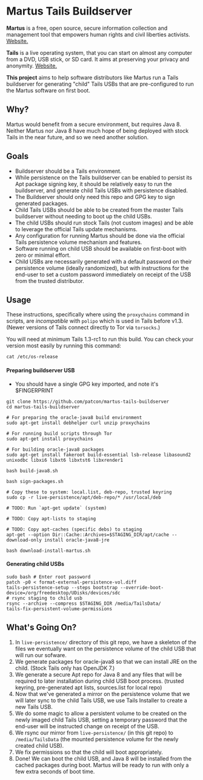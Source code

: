 # Martus Tails Buildserver

**Martus** is a free, open source, secure information collection and
management tool that empowers human rights and civil liberties
activists. [Website.](https://martus.org/)

**Tails** is a live operating system, that you can start on almost any
computer from a DVD, USB stick, or SD card. It aims at preserving your
privacy and anonymity. [Website.](https://tails.boum.org/)

**This project** aims to help software distributors like Martus run a
Tails buildserver for generating "child" Tails USBs that are
pre-configured to run the Martus software on first boot.

## Why?

Martus would benefit from a secure environment, but requires Java 8.
Neither Martus nor Java 8 have much hope of being deployed with stock
Tails in the near future, and so we need another solution.

## Goals

* Buildserver should be a Tails environment.
* While persistence on the Tails buildserver can be enabled to persist
  its Apt package signing key, it should be relatively easy to run the
  buildserver, and generate child Tails USBs with persistence disabled.
* The Buildserver should only need this repo and GPG key to sign
  generated packages.
* Child Tails USBs should be able to be created from the master Tails
  buildserver without needing to boot up the child USBs.
* The child USBs should run stock Tails (not custom images) and be able
  to leverage the official Tails update mechanisms.
* Any configuration for running Martus should be done via the official
  Tails persistence volume mechanism and features.
* Software running on child USB should be available on first-boot with
  zero or minimal effort.
* Child USBs are necessarily generated with a default password on their
  persistence volume (ideally randomized), but with instructions for the
  end-user to set a custom password immediately on receipt of the USB
  from the trusted distributor.

## Usage

These instructions, specifically where using the `proxychains` command
in scripts, are *incompatible* with `polipo` which is used in Tails
before v1.3. (Newer versions of Tails connect directly to Tor via
`torsocks`.)

You will need at minimum Tails 1.3-rc1 to run this build. You can check
your version most easily by running this command:

    cat /etc/os-release

#### Preparing buildserver USB

* You should have a single GPG key imported, and note it's $FINGERPRINT

```
git clone https://github.com/patcon/martus-tails-buildserver
cd martus-tails-buildserver

# For preparing the oracle-java8 build environment
sudo apt-get install debhelper curl unzip proxychains

# For running build scripts through Tor
sudo apt-get install proxychains

# For building oracle-java8 packages
sudo apt-get install fakeroot build-essential lsb-release libasound2 unixodbc libxi6 libxt6 libxtst6 libxrender1

bash build-java8.sh

bash sign-packages.sh

# Copy these to system: local.list, deb-repo, trusted keyring
sudo cp -r live-persistence/apt/deb-repo/* /usr/local/deb

# TODO: Run `apt-get update` (system)

# TODO: Copy apt-lists to staging

# TODO: Copy apt-caches (specific debs) to staging
apt-get --option Dir::Cache::Archives=$STAGING_DIR/apt/cache --download-only install oracle-java8-jre

bash download-install-martus.sh
```

#### Generating child USBs

```
sudo bash # Enter root password
patch -p0 < format-external-persistence-vol.diff
tails-persistence-setup --steps bootstrap --override-boot-device=/org/freedesktop/UDisks/devices/sdc
# rsync staging to child usb
rsync --archive --compress $STAGING_DIR /media/TailsData/
tails-fix-persistent-volume-permissions
```

## What's Going On?

1. In `live-persistence/` directory of this git repo, we have a skeleton
   of the files we eventually want on the persistence volume of the
   child USB that will run our sofware.
2. We generate packages for oracle-java8 so that we can install JRE on
   the child. (Stock Tails only has OpenJDK 7.)
3. We generate a secure Apt repo for Java 8 and any files that will be
   required to later installation during child USB boot process.
   (trusted keyring, pre-generated apt lists, sources.list for local repo)
4. Now that we've generated a mirror on the persistence volume that we
   will later sync to the child Tails USB, we use Tails Installer to
   create a new Tails USB.
5. We do some magic to allow a persistent volume to be created on the
   newly imaged child Tails USB, setting a temporary password that the
   end-user will be instructed change on receipt of the USB.
6. We rsync our mirror from `live-persistence/` (in this git repo) to
   `/media/TailsData` (the mounted persistence volume for the newly
   created child USB).
7. We fix permissions so that the child will boot appropriately.
8. Done! We can boot the child USB, and Java 8 will be installed from
   the cached packages during boot. Martus will be ready to run with
   only a few extra seconds of boot time.
